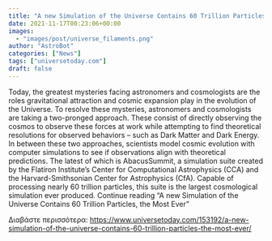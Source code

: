 ```yaml
---
title: "A new Simulation of the Universe Contains 60 Trillion Particles, the Most Ever"
date: 2021-11-17T00:23:06+00:00
images:
  - "images/post/universe_filaments.png"
author: "AstroBot"
categories: ["News"]
tags: ["universetoday.com"]
draft: false
---
```


Today, the greatest mysteries facing astronomers and cosmologists are the roles gravitational attraction and cosmic expansion play in the evolution of the Universe. To resolve these mysteries, astronomers and cosmologists are taking a two-pronged approach. These consist of directly observing the cosmos to observe these forces at work while attempting to find theoretical resolutions for observed behaviors – such as Dark Matter and Dark Energy.  In between these two approaches, scientists model cosmic evolution with computer simulations to see if observations align with theoretical predictions. The latest of which is AbacusSummit, a simulation suite created by the Flatiron Institute’s Center for Computational Astrophysics (CCA) and the Harvard-Smithsonian Center for Astrophysics (CfA). Capable of processing nearly 60 trillion particles, this suite is the largest cosmological simulation ever produced. Continue reading “A new Simulation of the Universe Contains 60 Trillion Particles, the Most Ever” 

Διαβάστε περισσότερα: https://www.universetoday.com/153192/a-new-simulation-of-the-universe-contains-60-trillion-particles-the-most-ever/
